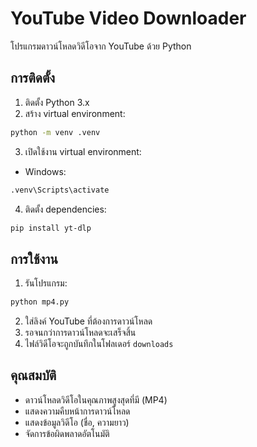 # YouTube Video Downloader

โปรแกรมดาวน์โหลดวิดีโอจาก YouTube ด้วย Python

## การติดตั้ง

1. ติดตั้ง Python 3.x
2. สร้าง virtual environment:
```bash
python -m venv .venv
```

3. เปิดใช้งาน virtual environment:
- Windows:
```bash
.venv\Scripts\activate
```

4. ติดตั้ง dependencies:
```bash
pip install yt-dlp
```

## การใช้งาน

1. รันโปรแกรม:
```bash
python mp4.py
```

2. ใส่ลิงค์ YouTube ที่ต้องการดาวน์โหลด
3. รอจนกว่าการดาวน์โหลดจะเสร็จสิ้น
4. ไฟล์วิดีโอจะถูกบันทึกในโฟลเดอร์ `downloads`

## คุณสมบัติ

- ดาวน์โหลดวิดีโอในคุณภาพสูงสุดที่มี (MP4)
- แสดงความคืบหน้าการดาวน์โหลด
- แสดงข้อมูลวิดีโอ (ชื่อ, ความยาว)
- จัดการข้อผิดพลาดอัตโนมัติ

